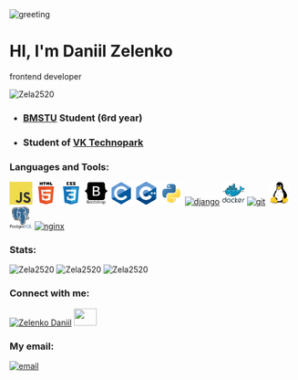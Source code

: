 <img src='https://rishavanand.github.io/static/images/greetings.gif' alt='greeting'>

<h1>HI, I'm Daniil Zelenko</h1>
<p>frontend developer</p>

<p> <img src="https://komarev.com/ghpvc/?username=Zela2520&label=Profile%20views&color=0e75b6&style=flat" alt="Zela2520" /> </p>

* <h3><a href="https://www.bmstu.ru/" >BMSTU</a> Student (6rd year)</h3>

* <h3>Student of <a href="https://park.vk.company/" >VK Technopark</a></h3>

<h3>Languages and Tools:</h3>
<p>
    <a target="_blank" rel="noopener noreferrer" href="https://raw.githubusercontent.com/github/explore/80688e429a7d4ef2fca1e82350fe8e3517d3494d/topics/javascript/javascript.png"><img alt="Js" width="40px" height="40" src="https://raw.githubusercontent.com/github/explore/80688e429a7d4ef2fca1e82350fe8e3517d3494d/topics/javascript/javascript.png" style="max-width: 100%;"></a>
    <a href="https://www.w3.org/html/" target="_blank"> <img src="https://raw.githubusercontent.com/devicons/devicon/master/icons/html5/html5-original-wordmark.svg" alt="html5" width="40" height="40"/></a>
    <a href="https://www.w3schools.com/css/" target="_blank"> <img src="https://raw.githubusercontent.com/devicons/devicon/master/icons/css3/css3-original-wordmark.svg" alt="css3" width="40" height="40"/></a>
    <a href="https://getbootstrap.com" target="_blank"> <img src="https://raw.githubusercontent.com/devicons/devicon/master/icons/bootstrap/bootstrap-plain-wordmark.svg" alt="bootstrap" width="40" height="40"/></a>
    <a href="https://www.cprogramming.com/" target="_blank"> <img src="https://raw.githubusercontent.com/devicons/devicon/master/icons/c/c-original.svg" alt="c" width="40" height="40"/></a>
    <a href="https://www.w3schools.com/cpp/" target="_blank"> <img src="https://raw.githubusercontent.com/devicons/devicon/master/icons/cplusplus/cplusplus-original.svg" alt="cplusplus" width="40" height="40"/></a>
    <a href="https://www.python.org" target="_blank"> <img src="https://raw.githubusercontent.com/devicons/devicon/master/icons/python/python-original.svg" alt="python" width="40" height="40"/></a>
    <a href="https://www.djangoproject.com/" target="_blank"> <img src="https://user-images.githubusercontent.com/88785411/185733172-a75974bb-445d-497e-bade-d182e376c090.png" alt="django" width="40" height="40"/></a>
    <a href="https://www.docker.com/" target="_blank"> <img src="https://raw.githubusercontent.com/devicons/devicon/master/icons/docker/docker-original-wordmark.svg" alt="docker" width="40" height="40"/></a>
    <a href="https://git-scm.com/" target="_blank"> <img src="https://www.vectorlogo.zone/logos/git-scm/git-scm-icon.svg" alt="git" width="40" height="40"/></a>
    <a href="https://www.linux.org/" target="_blank"> <img src="https://raw.githubusercontent.com/devicons/devicon/master/icons/linux/linux-original.svg" alt="linux" width="40" height="40"/></a>
    <a href="https://www.postgresql.org" target="_blank"> <img src="https://raw.githubusercontent.com/devicons/devicon/master/icons/postgresql/postgresql-original-wordmark.svg" alt="postgresql" width="40" height="40"/></a>
    <a href="https://www.nginx.com/" target="_blank"> <img src="https://user-images.githubusercontent.com/88785411/185733055-27432a26-f79e-4dae-9c63-9d08037ca011.png" alt="nginx" width="40" height="40"/></a>
</p>

<h3>Stats:</h3>
<p>
    <img src="https://github-readme-stats.vercel.app/api?username=Zela2520&amp;hide=contribs,issues?username=Zela2520&show_icons=true&locale=en&title_color=fff&icon_color=79ff97&text_color=9f9f9f&bg_color=151515" alt="Zela2520" />
    <img src="https://github-readme-streak-stats.herokuapp.com/?user=Zela2520&theme=dark" alt="Zela2520" />
    <img src="https://github-readme-stats.vercel.app/api/top-langs?username=Zela2520&show_icons=true&locale=en&layout=compact&exclude_repo=nirs-5th-sem-bmstu&hide=html,javascript,tex&title_color=fff&icon_color=79ff97&text_color=9f9f9f&bg_color=151515" alt="Zela2520" />
</p>

<h3>Connect with me:</h3>
<p>
    <a href="https://vk.com/id140167925" target="blank"><img src="https://raw.githubusercontent.com/rahuldkjain/github-profile-readme-generator/master/src/images/icons/Social/vk.svg" alt="Zelenko Daniil" height="30" width="40" /></a>
    <a href="https://t.me/Zela28" target="blank"><img src="https://www.svgrepo.com/show/303292/telegram-logo.svg" height="30" width="40" /></a>
</p>


<h3>My email:</h3>
<p>
    <a href="mailto: daniil-zzz@mail.ru"> <img src="https://user-images.githubusercontent.com/88785411/185732007-c9d8f70c-b1d0-42ec-b2bc-cc8805afb87c.png" alt="email" width="40" height="40"/></a>
</p>
